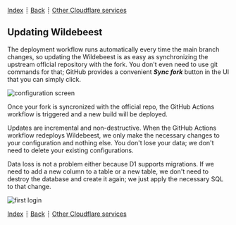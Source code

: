 [Index](../) ┊ [Back](supported-clients.md) ┊ [Other Cloudflare services](other-services.md)

## Updating Wildebeest

The deployment workflow runs automatically every time the main branch changes, so updating the Wildebeest is as easy as synchronizing the upstream official repository with the fork. You don't even need to use git commands for that; GitHub provides a convenient **_Sync fork_** button in the UI that you can simply click.

![configuration screen](https://imagedelivery.net/NkfPDviynOyTAOI79ar_GQ/92ddc9f2-789b-454d-f6ca-2e9011613900/w=500)

Once your fork is syncronized with the official repo, the GitHub Actions workflow is triggered and a new build will be deployed.

Updates are incremental and non-destructive. When the GitHub Actions workflow redeploys Wildebeest, we only make the necessary changes to your configuration and nothing else. You don't lose your data; we don't need to delete your existing configurations.

Data loss is not a problem either because D1 supports migrations. If we need to add a new column to a table or a new table, we don't need to destroy the database and create it again; we just apply the necessary SQL to that change.

![first login](https://imagedelivery.net/NkfPDviynOyTAOI79ar_GQ/51a4767c-5d3d-4075-d17d-b8112432ca00/w=850)

[Index](../) ┊ [Back](supported-clients.md) ┊ [Other Cloudflare services](other-services.md)
